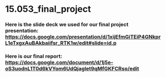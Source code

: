 # 15.053_final_project
### Here is the slide deck we used for our final project presentation: https://docs.google.com/presentation/d/1xijEfmGiTEiP4GNkprL1eTxgxAuBAkbaiifsr_RTK1w/edit#slide=id.p
### Here is our final report: https://docs.google.com/document/d/1j5e-oS3uodnL1T0d6kVYom6UdQjaglet9qMfGKFCRso/edit
